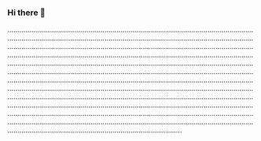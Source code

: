 ### Hi there 👋

........................................................................................................................................................................................................................................................................................................................................................................................................................................................................................................................................................................................................................................................................................................................................................................................................................................................................................................................................................................................................................................................................................................................................................................................................................................................................................................................................................................................................................................................................................................................................................................................................................................